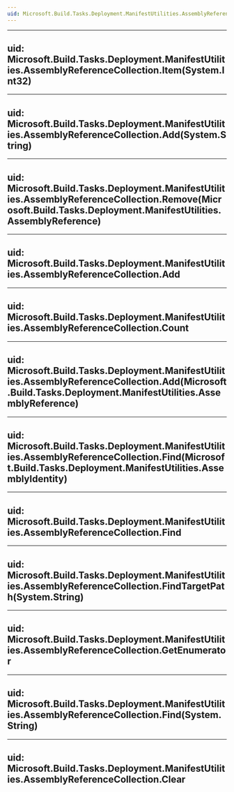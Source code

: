 ```yaml
---
uid: Microsoft.Build.Tasks.Deployment.ManifestUtilities.AssemblyReferenceCollection
---
```


---
uid: Microsoft.Build.Tasks.Deployment.ManifestUtilities.AssemblyReferenceCollection.Item(System.Int32)
---

---
uid: Microsoft.Build.Tasks.Deployment.ManifestUtilities.AssemblyReferenceCollection.Add(System.String)
---

---
uid: Microsoft.Build.Tasks.Deployment.ManifestUtilities.AssemblyReferenceCollection.Remove(Microsoft.Build.Tasks.Deployment.ManifestUtilities.AssemblyReference)
---

---
uid: Microsoft.Build.Tasks.Deployment.ManifestUtilities.AssemblyReferenceCollection.Add
---

---
uid: Microsoft.Build.Tasks.Deployment.ManifestUtilities.AssemblyReferenceCollection.Count
---

---
uid: Microsoft.Build.Tasks.Deployment.ManifestUtilities.AssemblyReferenceCollection.Add(Microsoft.Build.Tasks.Deployment.ManifestUtilities.AssemblyReference)
---

---
uid: Microsoft.Build.Tasks.Deployment.ManifestUtilities.AssemblyReferenceCollection.Find(Microsoft.Build.Tasks.Deployment.ManifestUtilities.AssemblyIdentity)
---

---
uid: Microsoft.Build.Tasks.Deployment.ManifestUtilities.AssemblyReferenceCollection.Find
---

---
uid: Microsoft.Build.Tasks.Deployment.ManifestUtilities.AssemblyReferenceCollection.FindTargetPath(System.String)
---

---
uid: Microsoft.Build.Tasks.Deployment.ManifestUtilities.AssemblyReferenceCollection.GetEnumerator
---

---
uid: Microsoft.Build.Tasks.Deployment.ManifestUtilities.AssemblyReferenceCollection.Find(System.String)
---

---
uid: Microsoft.Build.Tasks.Deployment.ManifestUtilities.AssemblyReferenceCollection.Clear
---
